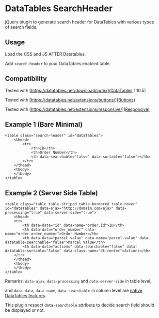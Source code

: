 # DataTables SearchHeader

jQuery plugin to generate search header for DataTables with various types of search fields.

## Usage

Load the CSS and JS AFTER Datatables.

Add `search-header` to your DataTables enabled table.

## Compatibility 

Tested with [https://datatables.net/download/index](DataTables 1.10.5)

Tested with [https://datatables.net/extensions/buttons/](Buttons)

Tested with [https://datatables.net/extensions/responsive/](Responsive)

## Example 1 (Bare Minimal)

```
<table class="search-header" id="dataTables">
    <thead>
        <tr>
            <th>ID</th>
            <th>Order Number</th>
            <th data-searchable="false" data-sortable="false"></th>
        </tr>
    </thead>
    <tbody>
    </tbody>
</table>
```

## Example 2 (Server Side Table)
```
<table class="table table-striped table-bordered table-hover" id="dataTables" data-ajax="http://domain.com/ajax" data-processing="true" data-server-side="true">
    <thead>
    <tr>
        <th data-data="id" data-name="order.id">ID</th>
        <th data-data="order_number" data-name="order.order_number">Order Number</th>
        <th data-data="parcel_value" data-name="parcel.value" data-datatable-searchable="false">Parcel Value</th>
        <th data-data="actions" data-searchable="false" data-datatable-sortable="false" data-class-name="dt-center">Actions</th>
    </tr>
    </thead>
    <tbody>
    </tbody>
</table>
```

Remarks: `data-ajax`, `data-processing` and `data-server-side` in table level,

and `data-data`, `data-name`, `data-searchable` in column level are [native DataTables features](https://datatables.net/examples/advanced_init/html5-data-options.html).

This plugin respect `data-searchable` attribute to decide search field should be displayed or not.
